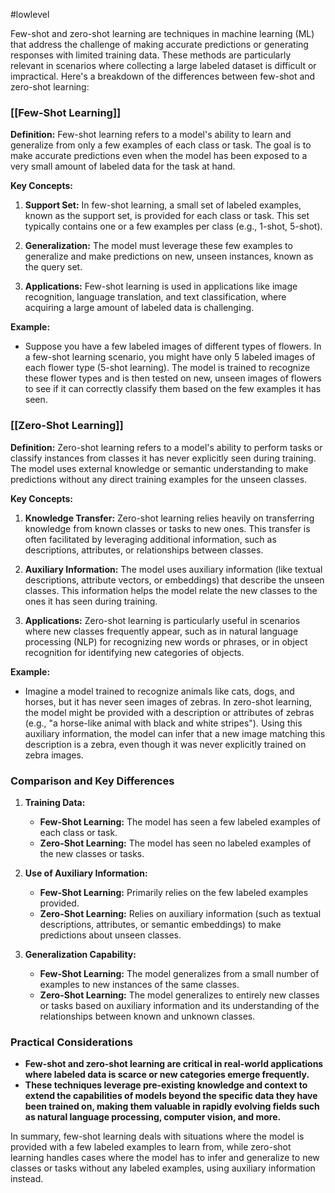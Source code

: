 
#lowlevel 


Few-shot and zero-shot learning are techniques in machine learning (ML) that address the challenge of making accurate predictions or generating responses with limited training data. These methods are particularly relevant in scenarios where collecting a large labeled dataset is difficult or impractical. Here's a breakdown of the differences between few-shot and zero-shot learning:

### **[[Few-Shot Learning]]**

**Definition:** Few-shot learning refers to a model's ability to learn and generalize from only a few examples of each class or task. The goal is to make accurate predictions even when the model has been exposed to a very small amount of labeled data for the task at hand.

**Key Concepts:**

1. **Support Set:** In few-shot learning, a small set of labeled examples, known as the support set, is provided for each class or task. This set typically contains one or a few examples per class (e.g., 1-shot, 5-shot).

2. **Generalization:** The model must leverage these few examples to generalize and make predictions on new, unseen instances, known as the query set.

3. **Applications:** Few-shot learning is used in applications like image recognition, language translation, and text classification, where acquiring a large amount of labeled data is challenging.

**Example:**
- Suppose you have a few labeled images of different types of flowers. In a few-shot learning scenario, you might have only 5 labeled images of each flower type (5-shot learning). The model is trained to recognize these flower types and is then tested on new, unseen images of flowers to see if it can correctly classify them based on the few examples it has seen.

### **[[Zero-Shot Learning]]**

**Definition:** Zero-shot learning refers to a model's ability to perform tasks or classify instances from classes it has never explicitly seen during training. The model uses external knowledge or semantic understanding to make predictions without any direct training examples for the unseen classes.

**Key Concepts:**

1. **Knowledge Transfer:** Zero-shot learning relies heavily on transferring knowledge from known classes or tasks to new ones. This transfer is often facilitated by leveraging additional information, such as descriptions, attributes, or relationships between classes.

2. **Auxiliary Information:** The model uses auxiliary information (like textual descriptions, attribute vectors, or embeddings) that describe the unseen classes. This information helps the model relate the new classes to the ones it has seen during training.

3. **Applications:** Zero-shot learning is particularly useful in scenarios where new classes frequently appear, such as in natural language processing (NLP) for recognizing new words or phrases, or in object recognition for identifying new categories of objects.

**Example:**
- Imagine a model trained to recognize animals like cats, dogs, and horses, but it has never seen images of zebras. In zero-shot learning, the model might be provided with a description or attributes of zebras (e.g., "a horse-like animal with black and white stripes"). Using this auxiliary information, the model can infer that a new image matching this description is a zebra, even though it was never explicitly trained on zebra images.

### **Comparison and Key Differences**

1. **Training Data:**
   - **Few-Shot Learning:** The model has seen a few labeled examples of each class or task.
   - **Zero-Shot Learning:** The model has seen no labeled examples of the new classes or tasks.

2. **Use of Auxiliary Information:**
   - **Few-Shot Learning:** Primarily relies on the few labeled examples provided.
   - **Zero-Shot Learning:** Relies on auxiliary information (such as textual descriptions, attributes, or semantic embeddings) to make predictions about unseen classes.

3. **Generalization Capability:**
   - **Few-Shot Learning:** The model generalizes from a small number of examples to new instances of the same classes.
   - **Zero-Shot Learning:** The model generalizes to entirely new classes or tasks based on auxiliary information and its understanding of the relationships between known and unknown classes.

### **Practical Considerations**

- **Few-shot and zero-shot learning are critical in real-world applications where labeled data is scarce or new categories emerge frequently.**
- **These techniques leverage pre-existing knowledge and context to extend the capabilities of models beyond the specific data they have been trained on, making them valuable in rapidly evolving fields such as natural language processing, computer vision, and more.**

In summary, few-shot learning deals with situations where the model is provided with a few labeled examples to learn from, while zero-shot learning handles cases where the model has to infer and generalize to new classes or tasks without any labeled examples, using auxiliary information instead.